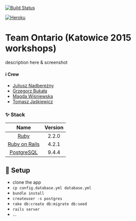 [![Build Status](https://travis-ci.org/netguru-training/team-ontario.svg?branch=master)](https://still-springs-63374.herokuapp.com/)

[![Heroku](https://heroku-badge.herokuapp.com/?app=lit-crag-4267)](http://lit-crag-4267.herokuapp.com/)

# Team Ontario (Katowice 2015 workshops)

description here & screenshot

#### :information_source: Crew
- [Juliusz Nadbereżny](https://github.com/nadberezny)
- [Grzegorz Bukała](https://github.com/Walter87)
- [Magda Wiśniewska](https://github.com/mejcz)
- [Tomasz Jaśkiewicz](https://github.com/tomajask)

### :sparkles: Stack

| Name |  Version |
| :--: | :---: |
| [Ruby](https://www.ruby-lang.org) | 2.2.0 |
| [Ruby on Rails](http://www.rubyonrails.org/) | 4.2.1 |
| [PostgreSQL](http://www.postgresql.org/) | 9.4.4 |

## :hammer: Setup

- clone the app
- `cp config.database.yml database.yml`
- `bundle install`
- `createuser -s postgres`
- `rake db:create db:migrate db:seed`
- `rails server`
- ...
